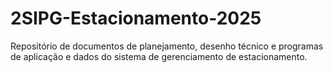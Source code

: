 # 2SIPG-Estacionamento-2025
Repositório de documentos de planejamento, desenho técnico e programas de aplicação e dados do sistema de gerenciamento de estacionamento. 
